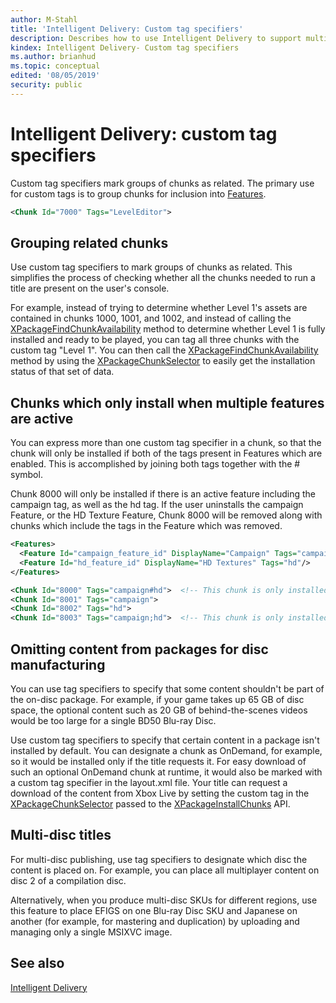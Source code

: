 ```yaml
---
author: M-Stahl
title: 'Intelligent Delivery: Custom tag specifiers'
description: Describes how to use Intelligent Delivery to support multi-disc and other complex installation scenarios.
kindex: Intelligent Delivery- Custom tag specifiers
ms.author: brianhud
ms.topic: conceptual
edited: '08/05/2019'
security: public
---
```


# Intelligent Delivery: custom tag specifiers
   
  
Custom tag specifiers mark groups of chunks as related.  The primary use for custom tags is to group chunks for inclusion into [Features](intelligentdelivery-features-recipes.md).
 
<a id="ID4EV"></a>

```xml
<Chunk Id="7000" Tags="LevelEditor">  
```

## Grouping related chunks  
   
  
Use custom tag specifiers to mark groups of chunks as related. This simplifies the process of checking whether all the chunks needed to run a title are present on the user's console.   
   
  
For example, instead of trying to determine whether Level 1's assets are contained in chunks 1000, 1001, and 1002, and instead of calling the [XPackageFindChunkAvailability](../reference/system/xpackage/functions/xpackagefindchunkavailability.md) method to determine whether Level 1 is fully installed and ready to be played, you can tag all three chunks with the custom tag "Level 1". You can then call the [XPackageFindChunkAvailability](../reference/system/xpackage/functions/xpackagefindchunkavailability.md) method by using the [XPackageChunkSelector](../reference/system/xpackage/structs/xpackagechunkselector.md) to easily get the installation status of that set of data. 
  
<a id="ID4EHB"></a>


## Chunks which only install when multiple features are active  
   
  
You can express more than one custom tag specifier in a chunk, so that the chunk will only be installed if both of the tags present in Features which are enabled. This is accomplished by joining both tags together with the # symbol.     
  
Chunk 8000 will only be installed if there is an active feature including the campaign tag, as well as the hd tag.  If the user uninstalls the campaign Feature, or the HD Texture Feature, Chunk 8000 will be removed along with chunks which include the tags in the Feature which was removed.


```xml
<Features>
  <Feature Id="campaign_feature_id" DisplayName="Campaign" Tags="campaign"/>
  <Feature Id="hd_feature_id" DisplayName="HD Textures" Tags="hd"/>
</Features>

<Chunk Id="8000" Tags="campaign#hd">  <!-- This chunk is only installed if both the Campaign and HD Textures Features are active -->
<Chunk Id="8001" Tags="campaign">
<Chunk Id="8002" Tags="hd">
<Chunk Id="8003" Tags="campaign;hd">  <!-- This chunk is only installed if either the Campaign or the HD Textures Features are active -->
```


## Omitting content from packages for disc manufacturing  
   
  
You can use tag specifiers to specify that some content shouldn't be part of the on-disc package. For example, if your game takes up 65 GB of disc space, the optional content such as 20 GB of behind-the-scenes videos would be too large for a single BD50 Blu-ray Disc.   
   
  
Use custom tag specifiers to specify that certain content in a package isn't installed by default. You can designate a chunk as OnDemand, for example, so it would be installed only if the title requests it. For easy download of such an optional OnDemand chunk at runtime, it would also be marked with a custom tag specifier in the layout.xml file. Your title can request a download of the content from Xbox Live by setting the custom tag in the [XPackageChunkSelector](../reference/system/xpackage/structs/xpackagechunkselector.md) passed to the [XPackageInstallChunks](../reference/system/xpackage/functions/xpackageinstallchunks.md) API.   
  
<a id="ID4EYB"></a>

   

## Multi-disc titles  
   
  
For multi-disc publishing, use tag specifiers to designate which disc the content is placed on. For example, you can place all multiplayer content on disc 2 of a compilation disc. 

Alternatively, when you produce multi-disc SKUs for different regions, use this feature to place EFIGS on one Blu-ray Disc SKU and Japanese on another (for example, for mastering and duplication) by uploading and managing only a single MSIXVC image.   



  
<a id="ID4E6B"></a>

   

## See also  
 [Intelligent Delivery](overviews/intelligentdelivery.md) 